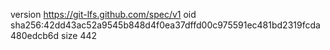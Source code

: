 version https://git-lfs.github.com/spec/v1
oid sha256:42dd43ac52a9545b848d4f0ea37dffd00c975591ec481bd2319fcda480edcb6d
size 442
